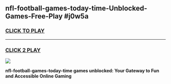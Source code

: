 
## nfl-football-games-today-time-Unblocked-Games-Free-Play #j0w5a
<h3>
<a href="https://us.freeplayer.one?title=nfl-football-games-today-time&ref=9M">CLICK TO PLAY</a></h3>
<hr>

<h3>
<a href="https://us.freeplayer.one?title=nfl-football-games-today-time&ref=9M">CLICK 2 PLAY</a>
  
</h3>

<a href="https://us.freeplayer.one?title=nfl-football-games-today-time&ref=9M"><img src="https://clearcache.store/games.png"></a>


**nfl-football-games-today-time games unblocked: Your Gateway to Fun and Accessible Online Gaming**
